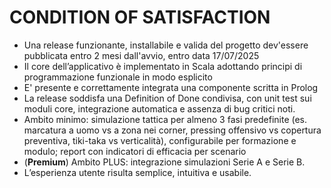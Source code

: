 # CONDITION OF SATISFACTION
- Una release funzionante, installabile e valida del progetto dev'essere pubblicata entro 2 mesi dall'avvio, entro data 17/07/2025
- Il core dell’applicativo è implementato in Scala adottando principi di programmazione funzionale in modo esplicito
- E' presente e correttamente integrata una componente scritta in Prolog
- La release soddisfa una Definition of Done condivisa, con unit test sui moduli core, integrazione automatica e assenza di bug critici noti. 
- Ambito minimo: simulazione tattica per almeno 3 fasi predefinite (es. marcatura a uomo vs a zona nei corner, pressing offensivo vs copertura preventiva, tiki-taka vs verticalità), configurabile per formazione e modulo; report con indicatori di efficacia per scenario
- (**Premium**) Ambito PLUS: integrazione simulazioni Serie A e Serie B.
- L’esperienza utente risulta semplice, intuitiva e usabile.